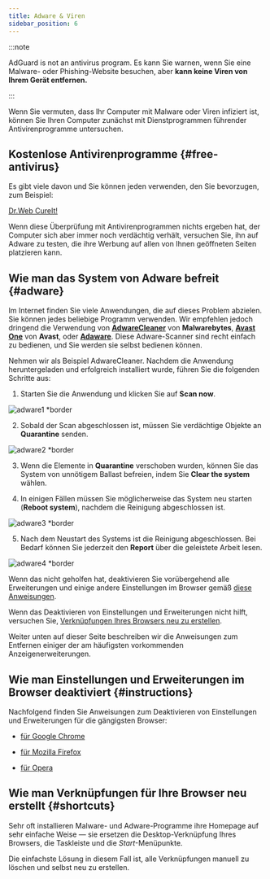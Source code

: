 ```yaml
---
title: Adware & Viren
sidebar_position: 6
---
```


:::note

AdGuard is not an antivirus program. Es kann Sie warnen, wenn Sie eine Malware- oder Phishing-Website besuchen, aber **kann keine Viren von Ihrem Gerät entfernen.**

:::

Wenn Sie vermuten, dass Ihr Computer mit Malware oder Viren infiziert ist, können Sie Ihren Computer zunächst mit Dienstprogrammen führender Antivirenprogramme untersuchen.

## Kostenlose Antivirenprogramme {#free-antivirus}

Es gibt viele davon und Sie können jeden verwenden, den Sie bevorzugen, zum Beispiel:

[Dr.Web CureIt!](http://www.freedrweb.com/cureit/?lng=en)

Wenn diese Überprüfung mit Antivirenprogrammen nichts ergeben hat, der Computer sich aber immer noch verdächtig verhält, versuchen Sie, ihn auf Adware zu testen, die ihre Werbung auf allen von Ihnen geöffneten Seiten platzieren kann.

## Wie man das System von Adware befreit {#adware}

Im Internet finden Sie viele Anwendungen, die auf dieses Problem abzielen. Sie können jedes beliebige Programm verwenden. Wir empfehlen jedoch dringend die Verwendung von **[AdwareCleaner](https://www.malwarebytes.com/adwcleaner)** von **Malwarebytes**, **[Avast One](https://www.avast.com/c-adware-removal-tool)** von **Avast**, oder **[Adaware](https://www.adaware.com)**. Diese Adware-Scanner sind recht einfach zu bedienen, und Sie werden sie selbst bedienen können.

Nehmen wir als Beispiel AdwareCleaner. Nachdem die Anwendung heruntergeladen und erfolgreich installiert wurde, führen Sie die folgenden Schritte aus:

1) Starten Sie die Anwendung und klicken Sie auf **Scan now**.

![adware1 *border](https://cdn.adtidy.org/content/Kb/ad_blocker/guides/adware1.png)

2) Sobald der Scan abgeschlossen ist, müssen Sie verdächtige Objekte an **Quarantine** senden.

![adware2 *border](https://cdn.adtidy.org/content/Kb/ad_blocker/guides/adware2.png)

3) Wenn die Elemente in **Quarantine** verschoben wurden, können Sie das System von unnötigem Ballast befreien, indem Sie **Clear the system** wählen.

4) In einigen Fällen müssen Sie möglicherweise das System neu starten (**Reboot system**), nachdem die Reinigung abgeschlossen ist.

![adware3 *border](https://cdn.adtidy.org/content/Kb/ad_blocker/guides/adware3.png)

5) Nach dem Neustart des Systems ist die Reinigung abgeschlossen. Bei Bedarf können Sie jederzeit den **Report** über die geleistete Arbeit lesen.

![adware4 *border](https://cdn.adtidy.org/content/Kb/ad_blocker/guides/adware4.png)

Wenn das nicht geholfen hat, deaktivieren Sie vorübergehend alle Erweiterungen und einige andere Einstellungen im Browser gemäß [diese Anweisungen](#instructions).

Wenn das Deaktivieren von Einstellungen und Erweiterungen nicht hilft, versuchen Sie, [Verknüpfungen Ihres Browsers neu zu erstellen](#shortcuts).

Weiter unten auf dieser Seite beschreiben wir die Anweisungen zum Entfernen einiger der am häufigsten vorkommenden Anzeigenerweiterungen.

## Wie man Einstellungen und Erweiterungen im Browser deaktiviert {#instructions}

Nachfolgend finden Sie Anweisungen zum Deaktivieren von Einstellungen und Erweiterungen für die gängigsten Browser:

* [für Google Chrome](https://support.google.com/chrome/answer/187443?hl=en)

* [für Mozilla Firefox](https://support.mozilla.org/en-US/kb/disable-or-remove-add-ons)

* [für Opera](https://help.opera.com/en/latest/customization/#extensions)

## Wie man Verknüpfungen für Ihre Browser neu erstellt {#shortcuts}

Sehr oft installieren Malware- und Adware-Programme ihre Homepage auf sehr einfache Weise — sie ersetzen die Desktop-Verknüpfung Ihres Browsers, die Taskleiste und die *Start*-Menüpunkte.

Die einfachste Lösung in diesem Fall ist, alle Verknüpfungen manuell zu löschen und selbst neu zu erstellen.
